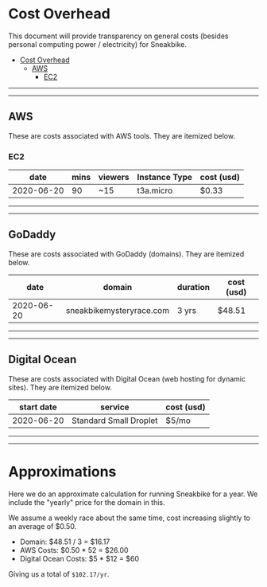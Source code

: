 # Cost Overhead

This document will provide transparency on general costs (besides personal computing power / electricity) for Sneakbike.

- [Cost Overhead](#cost-overhead)
  - [AWS](#aws)
    - [EC2](#ec2)

---

---

## AWS

These are costs associated with AWS tools. They are itemized below.

### EC2

| date       | mins | viewers | Instance Type | cost (usd) |
| ---------- | ---- | ------- | ------------- | ---------- |
| 2020-06-20 | 90   | ~15     | t3a.micro     | \$0.33     |

---

---

## GoDaddy

These are costs associated with GoDaddy (domains). They are itemized below.

| date       | domain                   | duration | cost (usd) |
| ---------- | ------------------------ | -------- | ---------- |
| 2020-06-20 | sneakbikemysteryrace.com | 3 yrs    | \$48.51    |

---

---

## Digital Ocean

These are costs associated with Digital Ocean (web hosting for dynamic sites). They are itemized below.

| start date | service                | cost (usd) |
| ---------- | ---------------------- | ---------- |
| 2020-06-20 | Standard Small Droplet | \$5/mo     |

---

---

# Approximations

Here we do an approximate calculation for running Sneakbike for a year. We include the "yearly" price for the domain in this.

We assume a weekly race about the same time, cost increasing slightly to an average of \$0.50.

- Domain: \$48.51 / 3 = \$16.17
- AWS Costs: \$0.50 \* 52 = \$26.00
- Digital Ocean Costs: $5 * $12 = \$60

Giving us a total of `$102.17/yr`.
